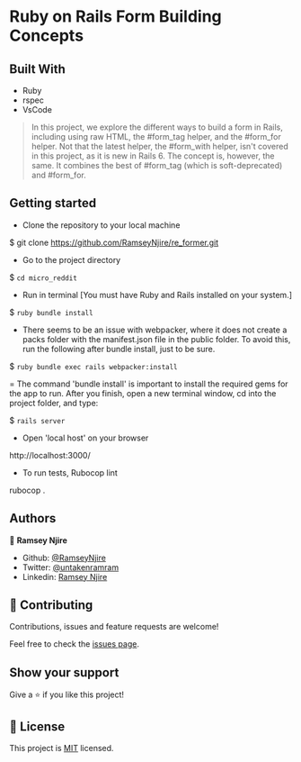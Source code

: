 # Ruby on Rails Form Building Concepts

## Built With

- Ruby
- rspec
- VsCode

> In this project, we explore the different ways to build a form in Rails, including using raw HTML, the #form_tag helper, and the #form_for helper. Not that the latest helper, the #form_with helper, isn't covered in this project, as it is new in Rails 6. The concept is, however, the same. It combines the best of #form_tag (which is soft-deprecated) and #form_for.

## Getting started
- Clone the repository to your local machine

$ git clone https://github.com/RamseyNjire/re_former.git

- Go to the project directory

$ `cd micro_reddit`

- Run in terminal [You must have Ruby and Rails installed on your system.]

$ `ruby bundle install`

- There seems to be an issue with webpacker, where it does not create a packs folder with the manifest.json file in the public folder. To avoid this, run the following after bundle install, just to be sure.

$ `ruby bundle exec rails webpacker:install`

= The command 'bundle install' is important to install the required gems for the app to run. After you finish, open a new terminal window, cd into the project folder, and type:

$ `rails server`

- Open 'local host' on your browser

http://localhost:3000/

- To run tests,
Rubocop lint

rubocop .

## Authors

👤 **Ramsey Njire**

- Github: [@RamseyNjire](https://github.com/RamseyNjire)
- Twitter: [@untakenramram](https://twitter.com/untakenramram)
- Linkedin: [Ramsey Njire](https://www.linkedin.com/in/ramsey-njire-51984931/)

## 🤝 Contributing

Contributions, issues and feature requests are welcome!

Feel free to check the [issues page](issues/).

## Show your support

Give a ⭐️ if you like this project!

## 📝 License

This project is [MIT](lic.url) licensed.


